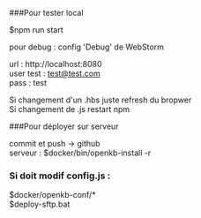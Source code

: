 ###Pour tester local 

$npm run start<br>

pour debug : config 'Debug' de WebStorm
 
url : http://localhost:8080<br>
user test : test@test.com<br>
pass : test

Si changement d'un .hbs juste refresh du bropwer<br>
Si changement de .js restart npm<br>

###Pour déployer sur serveur
 
commit et push -> github<br>
serveur : $docker/bin/openkb-install -r 

### Si doit modif config.js :
$docker/openkb-conf/*<br>
$deploy-sftp.bat



